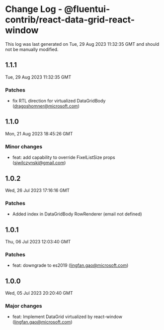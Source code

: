 # Change Log - @fluentui-contrib/react-data-grid-react-window

This log was last generated on Tue, 29 Aug 2023 11:32:35 GMT and should not be manually modified.

<!-- Start content -->

## 1.1.1

Tue, 29 Aug 2023 11:32:35 GMT

### Patches

- fix RTL direction for virtualized DataGridBody (dragoshomner@microsoft.com)

## 1.1.0

Mon, 21 Aug 2023 18:45:26 GMT

### Minor changes

- feat: add capability to override FixelListSize props (sjwilczynski@gmail.com)

## 1.0.2

Wed, 26 Jul 2023 17:16:16 GMT

### Patches

- Added index in DataGridBody RowRenderer (email not defined)

## 1.0.1

Thu, 06 Jul 2023 12:03:40 GMT

### Patches

- feat: downgrade to es2019 (lingfan.gao@microsoft.com)

## 1.0.0

Wed, 05 Jul 2023 20:20:40 GMT

### Major changes

- feat: Implement DataGrid virtualized by react-window (lingfan.gao@microsoft.com)
